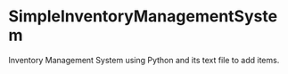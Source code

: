 # SimpleInventoryManagementSystem
Inventory Management System using Python and its text file to add items.
